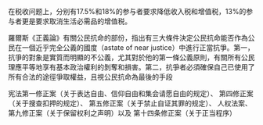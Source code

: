 在税收问题上，分别有17.5%和18%的参与者要求降低收入税和增值税，13%的参与者更是要求取消生活必需品的增值税。

羅爾斯《正義論》有關公民抗命的部份，指出有三大條件決定公民抗命能否作為公民在一個近乎完全公義的國度（astate  of  near  justice）中進行正當抗爭。第一，抗爭的對象是實質而明顯的不公義，尤其對於他的第一條公義原則，有關所有公民理應平等地享有基本政治權利的剝奪和損害。第二，抗爭者必須確保自己已使用了所有合法的途徑爭取權益，且視公民抗命為最後的手段

宪法第一修正案（关于表达自由、信仰自由和集会请愿自由的规定）、
第四修正案（关于搜查扣押的规定）、
第五修正案（关于禁止自证其罪的规定）、
人权法案、第九修正案（关于保留权利之声明）以及
第十四条修正案（关于正当程序）